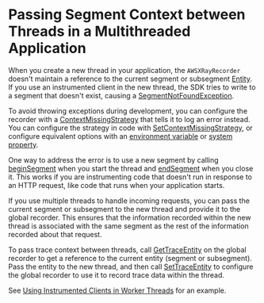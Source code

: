 # Passing Segment Context between Threads in a Multithreaded Application<a name="xray-sdk-java-multithreading"></a>

When you create a new thread in your application, the `AWSXRayRecorder` doesn't maintain a reference to the current segment or subsegment [Entity](https://docs.aws.amazon.com/xray-sdk-for-java/latest/javadoc/com/amazonaws/xray/entities/Entity.html)\. If you use an instrumented client in the new thread, the SDK tries to write to a segment that doesn't exist, causing a [SegmentNotFoundException](https://docs.aws.amazon.com/xray-sdk-for-java/latest/javadoc/com/amazonaws/xray/exceptions/SegmentNotFoundException.html)\.

To avoid throwing exceptions during development, you can configure the recorder with a [ContextMissingStrategy](https://docs.aws.amazon.com/xray-sdk-for-java/latest/javadoc/com/amazonaws/xray/strategy/ContextMissingStrategy.html) that tells it to log an error instead\. You can configure the strategy in code with [SetContextMissingStrategy](https://docs.aws.amazon.com/xray-sdk-for-java/latest/javadoc/com/amazonaws/xray/AWSXRayRecorder.html#setContextMissingStrategy-com.amazonaws.xray.strategy.ContextMissingStrategy-), or configure equivalent options with an [environment variable](xray-sdk-java-configuration.md#xray-sdk-java-configuration-envvars) or [system property](xray-sdk-java-configuration.md#xray-sdk-java-configuration-sysprops)\.

One way to address the error is to use a new segment by calling [beginSegment](https://docs.aws.amazon.com/xray-sdk-for-java/latest/javadoc/com/amazonaws/xray/AWSXRayRecorder.html#beginSegment-java.lang.String-) when you start the thread and [endSegment](https://docs.aws.amazon.com/xray-sdk-for-java/latest/javadoc/com/amazonaws/xray/AWSXRayRecorder.html#endSegment--) when you close it\. This works if you are instrumenting code that doesn't run in response to an HTTP request, like code that runs when your application starts\.

If you use multiple threads to handle incoming requests, you can pass the current segment or subsegment to the new thread and provide it to the global recorder\. This ensures that the information recorded within the new thread is associated with the same segment as the rest of the information recorded about that request\.

To pass trace context between threads, call [GetTraceEntity](https://docs.aws.amazon.com/xray-sdk-for-java/latest/javadoc/com/amazonaws/xray/AWSXRayRecorder.html#getTraceEntity--) on the global recorder to get a reference to the current entity \(segment or subsegment\)\. Pass the entity to the new thread, and then call [SetTraceEntity](https://docs.aws.amazon.com/xray-sdk-for-java/latest/javadoc/com/amazonaws/xray/AWSXRayRecorder.html#setTraceEntity-com.amazonaws.xray.entities.Entity-) to configure the global recorder to use it to record trace data within the thread\.

See [Using Instrumented Clients in Worker Threads](scorekeep-workerthreads.md) for an example\.
